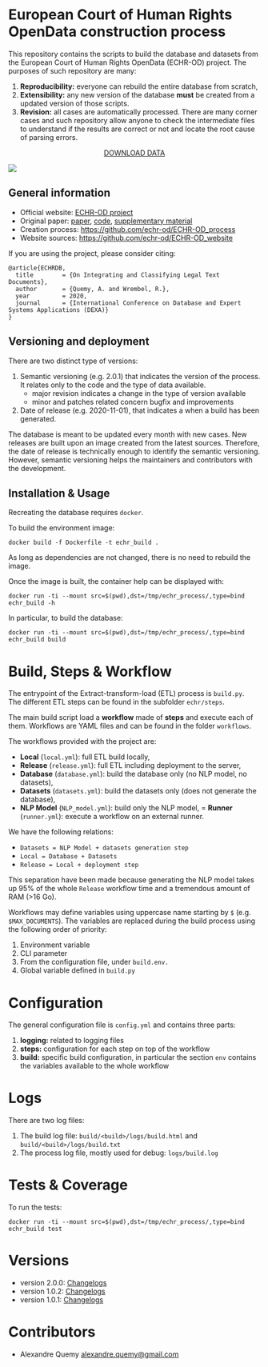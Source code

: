 # European Court of Human Rights OpenData construction process

This repository contains the scripts to build the database and datasets from the 
European Court of Human Rights OpenData (ECHR-OD) project.
The purposes of such repository are many:

1. **Reproducibility:** everyone can rebuild the entire database from scratch,
2. **Extensibility:** any new version of the database **must** be created from a updated version of those scripts.
3. **Revision:** all cases are automatically processed. There are many corner cases and such repository allow anyone 
to check the intermediate files to understand if the results are correct or not and locate the root cause of parsing errors.

<p align="center">
<a href="https://echr-opendata.eu/download">DOWNLOAD DATA</a>
</p>

![](https://img.shields.io/endpoint?url=https%3A%2F%2Fgist.githubusercontent.com%2Faquemy%2F0a01112a76f73945a9f27710cf9c7a25%2Fraw%2F917ebc768a6ab86d5bbb8df09e9a0544fc145ba6%2Fcoverage.json)

## General information

- Official website: [ECHR-OD project](https://echr-opendata.eu)
- Original paper: [paper](https://arxiv.org/abs/1810.03115), [code](https://github.com/aquemy/ECHR-OD_predictions), 
[supplementary material](https://github.com/aquemy/ECHR-OD_project_supplementary_material)
- Creation process: https://github.com/echr-od/ECHR-OD_process
- Website sources: https://github.com/echr-od/ECHR-OD_website

If you are using the project, please consider citing:
```
@article{ECHRDB,
  title        = {On Integrating and Classifying Legal Text Documents},
  author       = {Quemy, A. and Wrembel, R.},
  year         = 2020,
  journal      = {International Conference on Database and Expert Systems Applications (DEXA)}
}
```

## Versioning and deployment

There are two distinct type of versions:
1) Semantic versioning (e.g. 2.0.1) that indicates the version of the process. It relates only to the code and 
the type of data available.
   - major revision indicates a change in the type of version available
   - minor and patches related concern bugfix and improvements
2) Date of release (e.g. 2020-11-01), that indicates a when a build has been generated.

The database is meant to be updated every month with new cases. New releases are built upon an image created from
 the latest sources.
Therefore, the date of release is technically enough to identify the semantic versioning. 
However, semantic versioning helps the maintainers and contributors with the development.

## Installation & Usage

Recreating the database requires ```docker```.

To build the environment image:
```
docker build -f Dockerfile -t echr_build .
```
As long as dependencies are not changed, there is no need to rebuild the image.

Once the image is built, the container help can be displayed with:
```
docker run -ti --mount src=$(pwd),dst=/tmp/echr_process/,type=bind echr_build -h
```

In particular, to build the database:
```
docker run -ti --mount src=$(pwd),dst=/tmp/echr_process/,type=bind echr_build build
```

# Build, Steps & Workflow

The entrypoint of the Extract-transform-load (ETL) process is `build.py`.   
The different ETL steps can be found in the subfolder `echr/steps`.   

The main build script load a **workflow** made of **steps** and execute each of them.
Workflows are YAML files and can be found in the folder `workflows`.

The workflows provided with the project are:
- **Local** (`local.yml`): full ETL build locally,
- **Release** (`release.yml`): full ETL including deployment to the server,
- **Database** (`database.yml`): build the database only (no NLP model, no datasets),
- **Datasets** (`datasets.yml`): build the datasets only (does not generate the database),
- **NLP Model** (`NLP_model.yml`): build only the NLP model,
= **Runner** (`runner.yml`): execute a workflow on an external runner.

We have the following relations:
- `Datasets = NLP Model + datasets generation step`
- `Local = Database + Datasets`
- `Release = Local + deployment step`

This separation have been made because generating the NLP model takes up 95% of the whole `Release` workflow time 
and a tremendous amount of RAM (>16 Go).

Workflows may define variables using uppercase name starting by `$` (e.g. `$MAX_DOCUMENTS`).
The variables are replaced during the build process using the following order of priority:
1. Environment variable
2. CLI parameter
3. From the configuration file, under `build.env.`
4. Global variable defined in `build.py`

# Configuration

The general configuration file is `config.yml` and contains three parts:
1. **logging:** related to logging files
2. **steps:** configuration for each step on top of the workflow
3. **build:** specific build configuration, in particular the section `env` contains the variables available to the 
whole workflow

# Logs

There are two log files:
1. The build log file: `build/<build>/logs/build.html` and `build/<build>/logs/build.txt`
2. The process log file, mostly used for debug: `logs/build.log`

# Tests & Coverage

To run the tests:
```
docker run -ti --mount src=$(pwd),dst=/tmp/echr_process/,type=bind echr_build test
```

# Versions

- version 2.0.0: [Changelogs](https://github.com/echr-od/ECHR-OD_process/blob/master/changelog/2.0.0.md)
- version 1.0.2: [Changelogs](https://github.com/echr-od/ECHR-OD_process/blob/master/changelog/1.0.2.md)
- version 1.0.1: [Changelogs](https://github.com/echr-od/ECHR-OD_process/blob/master/changelog/1.0.1.md)

# Contributors

- Alexandre Quemy <alexandre.quemy@gmail.com>
